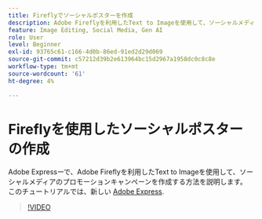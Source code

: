 ```yaml
---
title: Fireflyでソーシャルポスターを作成
description: Adobe Fireflyを利用したText to Imageを使用して、ソーシャルメディアのプロモーションキャンペーンを作成する方法を説明します
feature: Image Editing, Social Media, Gen AI
role: User
level: Beginner
exl-id: 93765c61-c166-4d0b-86ed-91ed2d29d069
source-git-commit: c57212d39b2e613964bc15d2967a1958dc0c8c8e
workflow-type: tm+mt
source-wordcount: '61'
ht-degree: 4%

---
```


# Fireflyを使用したソーシャルポスターの作成

Adobe Expressーで、Adobe Fireflyを利用したText to Imageを使用して、ソーシャルメディアのプロモーションキャンペーンを作成する方法を説明します。 このチュートリアルでは、新しい [Adobe Express](https://www.adobe.com/express/).

>[!VIDEO](https://video.tv.adobe.com/v/3420533?quality=12&learn=on&hidetitle=true)
